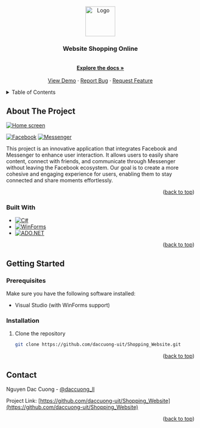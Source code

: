 <a id="readme-top"></a>

<!-- PROJECT SHIELDS -->
<!-- PROJECT LOGO -->
<br />
<div align="center">
  <a href="https://github.com/daccuong-uit/Shopping_Website">
    <img src="GUI/Assets/icons/icCloth.ico" alt="Logo" width="80" height="80">
  </a>

  <h3 align="center">Website Shopping Online</h3>

  <p align="center">
    <br />
    <a href="https://github.com/daccuong-uit/Shopping_Website"><strong>Explore the docs »</strong></a>
    <br />
    <br />
    <a href="https://github.com/daccuong-uit/Shopping_Website">View Demo</a>
    ·
    <a href="https://github.com/daccuong-uit/Shopping_Website/issues/new?labels=bug&template=bug-report---.md">Report Bug</a>
    ·
    <a href="https://github.com/daccuong-uit/Shopping_Website/issues/new?labels=enhancement&template=feature-request---.md">Request Feature</a>
  </p>
</div>



<!-- TABLE OF CONTENTS -->
<details>
  <summary>Table of Contents</summary>
  <ol>
    <li>
      <a href="#about-the-project">About The Project</a>
      <ul>
        <li><a href="#built-with">Built With</a></li>
      </ul>
    </li>
    <li>
      <a href="#getting-started">Getting Started</a>
      <ul>
        <li><a href="#prerequisites">Prerequisites</a></li>
        <li><a href="#installation">Installation</a></li>
      </ul>
    </li>
    <li><a href="#usage">Usage</a></li>
    <li><a href="#roadmap">Roadmap</a></li>
    <li><a href="#contributing">Contributing</a></li>
    <li><a href="#license">License</a></li>
    <li><a href="#contact">Contact</a></li>
    <li><a href="#acknowledgments">Acknowledgments</a></li>
  </ol>
</details>



<!-- ABOUT THE PROJECT -->
## About The Project

[![Home screen](GUI/Assets/images/full_screen.png)](GUI/Assets/images/full_screen.png)

[![Facebook][facebook-icon]](https://www.facebook.com) [![Messenger][messenger-icon]](https://www.messenger.com)

[facebook-icon]: https://img.shields.io/badge/Facebook-3b5998?style=flat&logo=facebook&logoColor=white
[messenger-icon]: https://img.shields.io/badge/Messenger-0084ff?style=flat&logo=messenger&logoColor=white

This project is an innovative application that integrates Facebook and Messenger to enhance user interaction. It allows users to easily share content, connect with friends, and communicate through Messenger without leaving the Facebook ecosystem. Our goal is to create a more cohesive and engaging experience for users, enabling them to stay connected and share moments effortlessly.

<p align="right">(<a href="#readme-top">back to top</a>)</p>



### Built With

* [![C#][CSharp.com]][CSharp-url] 
* [![WinForms][WinForms.com]][WinForms-url]
* [![ADO.NET][ADO.net.com]][ADO.net-url]

[CSharp.com]: https://img.shields.io/badge/C%23-239120?style=flat&logo=csharp&logoColor=white
[CSharp-url]: https://docs.microsoft.com/en-us/dotnet/csharp/
[WinForms.com]: https://img.shields.io/badge/WinForms-5C2D3D?style=flat&logo=dotnet&logoColor=white
[WinForms-url]: https://docs.microsoft.com/en-us/dotnet/desktop/winforms/
[ADO.net.com]: https://img.shields.io/badge/ADO.NET-4B8BBE?style=flat&logo=dotnet&logoColor=white
[ADO.net-url]: https://docs.microsoft.com/en-us/dotnet/framework/data/adonet/

<p align="right">(<a href="#readme-top">back to top</a>)</p>



<!-- GETTING STARTED -->
## Getting Started

### Prerequisites

Make sure you have the following software installed:
* Visual Studio (with WinForms support)

### Installation

1. Clone the repository
   ```sh
   git clone https://github.com/daccuong-uit/Shopping_Website.git

<p align="right">(<a href="#readme-top">back to top</a>)</p>



<!-- USAGE EXAMPLES 
## Usage

Use this space to show useful examples of how a project can be used. Additional screenshots, code examples and demos work well in this space. You may also link to more resources.

_For more examples, please refer to the [Documentation](https://example.com)_

<p align="right">(<a href="#readme-top">back to top</a>)</p>
-->


<!-- ROADMAP
## Roadmap

- [x] Add Changelog
- [x] Add back to top links
- [ ] Add Additional Templates w/ Examples
- [ ] Add "components" document to easily copy & paste sections of the readme
- [ ] Multi-language Support
    - [ ] Chinese
    - [ ] Spanish

See the [open issues](https://github.com/daccuong-uit/Shopping_Website/issues) for a full list of proposed features (and known issues).

<p align="right">(<a href="#readme-top">back to top</a>)</p>
-->


<!-- CONTRIBUTING
## Contributing

Contributions are what make the open source community such an amazing place to learn, inspire, and create. Any contributions you make are **greatly appreciated**.

If you have a suggestion that would make this better, please fork the repo and create a pull request. You can also simply open an issue with the tag "enhancement".
Don't forget to give the project a star! Thanks again!

1. Fork the Project
2. Create your Feature Branch (`git checkout -b feature/AmazingFeature`)
3. Commit your Changes (`git commit -m 'Add some AmazingFeature'`)
4. Push to the Branch (`git push origin feature/AmazingFeature`)
5. Open a Pull Request
 -->

<!-- LICENSE 
## License

Distributed under the MIT License. See `LICENSE.txt` for more information.

<p align="right">(<a href="#readme-top">back to top</a>)</p>
-->


<!-- CONTACT -->
## Contact

Nguyen Dac Cuong - [@daccuong_ll](https://x.com/daccuong_ll)

Project Link: [https://github.com/daccuong-uit/Shopping_Website](https://github.com/daccuong-uit/Shopping_Website)

<p align="right">(<a href="#readme-top">back to top</a>)</p>



<!-- ACKNOWLEDGMENTS 
## Acknowledgments

Use this space to list resources you find helpful and would like to give credit to. I've included a few of my favorites to kick things off!

* [Choose an Open Source License](https://choosealicense.com)
* [GitHub Emoji Cheat Sheet](https://www.webpagefx.com/tools/emoji-cheat-sheet)
* [Malven's Flexbox Cheatsheet](https://flexbox.malven.co/)
* [Malven's Grid Cheatsheet](https://grid.malven.co/)
* [Img Shields](https://shields.io)
* [GitHub Pages](https://pages.github.com)
* [Font Awesome](https://fontawesome.com)
* [React Icons](https://react-icons.github.io/react-icons/search)

<p align="right">(<a href="#readme-top">back to top</a>)</p>
-->


<!-- MARKDOWN LINKS & IMAGES 
<!-- https://www.markdownguide.org/basic-syntax/#reference-style-links 
[contributors-shield]: https://img.shields.io/github/contributors/othneildrew/Best-README-Template.svg?style=for-the-badge
[contributors-url]: https://github.com/daccuong-uit/Shopping_Website/graphs/contributors
[forks-shield]: https://img.shields.io/github/forks/othneildrew/Best-README-Template.svg?style=for-the-badge
[forks-url]: https://github.com/daccuong-uit/Shopping_Website/network/members
[stars-shield]: https://img.shields.io/github/stars/othneildrew/Best-README-Template.svg?style=for-the-badge
[stars-url]: https://github.com/daccuong-uit/Shopping_Website/stargazers
[issues-shield]: https://img.shields.io/github/issues/othneildrew/Best-README-Template.svg?style=for-the-badge
[issues-url]: https://github.com/daccuong-uit/Shopping_Website/issues
[license-shield]: https://img.shields.io/github/license/othneildrew/Best-README-Template.svg?style=for-the-badge
[license-url]: https://github.com/daccuong-uit/Shopping_Website/blob/master/LICENSE.txt
[linkedin-shield]: https://img.shields.io/badge/-LinkedIn-black.svg?style=for-the-badge&logo=linkedin&colorB=555
[linkedin-url]: https://linkedin.com/in/othneildrew
[product-screenshot]: images/screenshot.png
[Next.js]: https://img.shields.io/badge/next.js-000000?style=for-the-badge&logo=nextdotjs&logoColor=white
[Next-url]: https://nextjs.org/
[React.js]: https://img.shields.io/badge/React-20232A?style=for-the-badge&logo=react&logoColor=61DAFB
[React-url]: https://reactjs.org/
[Vue.js]: https://img.shields.io/badge/Vue.js-35495E?style=for-the-badge&logo=vuedotjs&logoColor=4FC08D
[Vue-url]: https://vuejs.org/
[Angular.io]: https://img.shields.io/badge/Angular-DD0031?style=for-the-badge&logo=angular&logoColor=white
[Angular-url]: https://angular.io/
[Svelte.dev]: https://img.shields.io/badge/Svelte-4A4A55?style=for-the-badge&logo=svelte&logoColor=FF3E00
[Svelte-url]: https://svelte.dev/
[Laravel.com]: https://img.shields.io/badge/Laravel-FF2D20?style=for-the-badge&logo=laravel&logoColor=white
[Laravel-url]: https://laravel.com
[Bootstrap.com]: https://img.shields.io/badge/Bootstrap-563D7C?style=for-the-badge&logo=bootstrap&logoColor=white
[Bootstrap-url]: https://getbootstrap.com
[JQuery.com]: https://img.shields.io/badge/jQuery-0769AD?style=for-the-badge&logo=jquery&logoColor=white
[JQuery-url]: https://jquery.com 
-->
